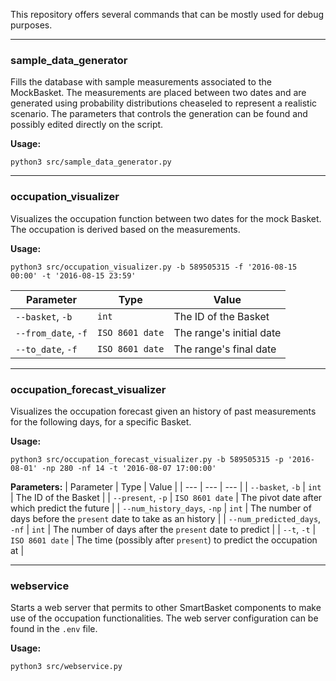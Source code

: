 
This repository offers several commands that can be mostly used for debug purposes.

---

### sample_data_generator

Fills the database with sample measurements associated to the MockBasket. The measurements are placed between two dates and are generated using probability distributions cheaseled to represent a realistic scenario. The parameters that controls the generation can be found and possibly edited directly on the script.

**Usage:**
```
python3 src/sample_data_generator.py
```

---

### occupation_visualizer

Visualizes the occupation function between two dates for the mock Basket. The occupation is derived based on the measurements.

**Usage:**
```
python3 src/occupation_visualizer.py -b 589505315 -f '2016-08-15 00:00' -t '2016-08-15 23:59'
```

| Parameter | Type | Value |
| --- | --- | --- |
| `--basket`, `-b` | `int` | The ID of the Basket |
| `--from_date`, `-f` | `ISO 8601 date` | The range's initial date |
| `--to_date`, `-f` | `ISO 8601 date` | The range's final date |

---

### occupation_forecast_visualizer

Visualizes the occupation forecast given an history of past measurements for the following days, for a specific Basket.

**Usage:**
```
python3 src/occupation_forecast_visualizer.py -b 589505315 -p '2016-08-01' -np 280 -nf 14 -t '2016-08-07 17:00:00'
```

**Parameters:**
| Parameter | Type | Value |
| --- | --- | --- |
| `--basket`, `-b` | `int` | The ID of the Basket |
| `--present`, `-p` | `ISO 8601 date` | The pivot date after which predict the future |
| `--num_history_days`, `-np` | `int` | The number of days before the `present` date to take as an history |
| `--num_predicted_days`, `-nf` | `int` | The number of days after the `present` date to predict |
| `--t`, `-t` | `ISO 8601 date` | The time (possibly after `present`) to predict the occupation at |

---

### webservice

Starts a web server that permits to other SmartBasket components to make use of the occupation functionalities. The web server configuration can be found in the `.env` file.

**Usage:**

```
python3 src/webservice.py
```

